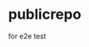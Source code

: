 # publicrepo
for e2e test



































































































































































































































































































































































































































































































































































































































































































































































































































































































































































































































































































































































































































































































































































































































































































































































































































































































































































































































































































































































































































